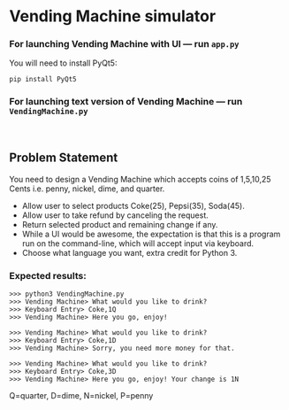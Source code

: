 # Vending Machine simulator

### For launching Vending Machine with UI — run `app.py`  
You will need to install PyQt5:
```
pip install PyQt5
```  

### For launching text version of Vending Machine — run `VendingMachine.py`  
&nbsp;
&nbsp;
&nbsp;
## Problem Statement
You need to design a Vending Machine which accepts coins of 1,5,10,25 Cents i.e. penny, nickel, dime, and quarter.
- Allow user to select products Coke(25), Pepsi(35), Soda(45).
- Allow user to take refund by canceling the request.
- Return selected product and remaining change if any.
- While a UI would be awesome, the expectation is that this is a program run on the command-line, which will accept input via keyboard.
- Choose what language you want, extra credit for Python 3.


### Expected results:
```
>>> python3 VendingMachine.py
>>> Vending Machine> What would you like to drink?
>>> Keyboard Entry> Coke,1Q
>>> Vending Machine> Here you go, enjoy!

>>> Vending Machine> What would you like to drink?
>>> Keyboard Entry> Coke,1D
>>> Vending Machine> Sorry, you need more money for that.

>>> Vending Machine> What would you like to drink?
>>> Keyboard Entry> Coke,3D
>>> Vending Machine> Here you go, enjoy! Your change is 1N
```

Q=quarter, D=dime, N=nickel, P=penny
